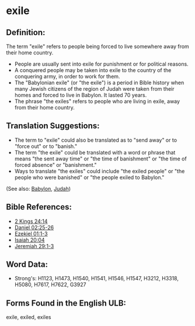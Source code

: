 # exile

## Definition:

The term "exile" refers to people being forced to live somewhere away from their home country.

* People are usually sent into exile for punishment or for political reasons.
* A conquered people may be taken into exile to the country of the conquering army, in order to work for them.
* The "Babylonian exile" (or "the exile") is a period in Bible history when many Jewish citizens of the region of Judah were taken from their homes and forced to live in Babylon. It lasted 70 years.
* The phrase "the exiles" refers to people who are living in exile, away from their home country.

## Translation Suggestions:

* The term to "exile" could also be translated as to "send away" or to "force out" or to "banish."
* The term "the exile" could be translated with a word or phrase that means "the sent away time" or "the time of banishment" or "the time of forced absence" or "banishment."
* Ways to translate "the exiles" could include "the exiled people" or "the people who were banished" or "the people exiled to Babylon."

(See also: [Babylon](../names/babylon.md), [Judah](../names/kingdomofjudah.md))

## Bible References:

* [2 Kings 24:14](rc://en/tn/help/2ki/24/14)
* [Daniel 02:25-26](rc://en/tn/help/dan/02/25)
* [Ezekiel 01:1-3](rc://en/tn/help/ezk/01/01)
* [Isaiah 20:04](rc://en/tn/help/isa/20/04)
* [Jeremiah 29:1-3](rc://en/tn/help/jer/29/01)

## Word Data:

* Strong's: H1123, H1473, H1540, H1541, H1546, H1547, H3212, H3318, H5080, H7617, H7622, G3927

## Forms Found in the English ULB:

exile, exiled, exiles


